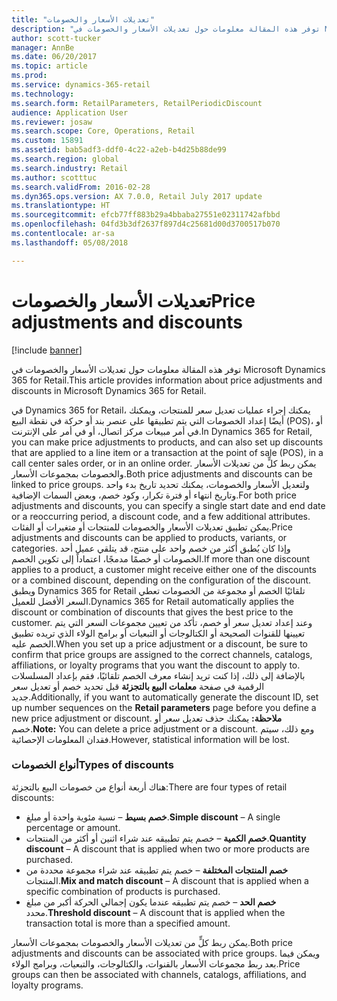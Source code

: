 ```yaml
---
title: "تعديلات الأسعار والخصومات"
description: "توفر هذه المقالة معلومات حول تعديلات الأسعار والخصومات في Microsoft Dynamics 365 for Retail."
author: scott-tucker
manager: AnnBe
ms.date: 06/20/2017
ms.topic: article
ms.prod: 
ms.service: dynamics-365-retail
ms.technology: 
ms.search.form: RetailParameters, RetailPeriodicDiscount
audience: Application User
ms.reviewer: josaw
ms.search.scope: Core, Operations, Retail
ms.custom: 15891
ms.assetid: bab5adf3-ddf0-4c22-a2eb-b4d25b88de99
ms.search.region: global
ms.search.industry: Retail
ms.author: scotttuc
ms.search.validFrom: 2016-02-28
ms.dyn365.ops.version: AX 7.0.0, Retail July 2017 update
ms.translationtype: HT
ms.sourcegitcommit: efcb77ff883b29a4bbaba27551e02311742afbbd
ms.openlocfilehash: 04fd3b3df2637f897d4c25681d00d3700517b070
ms.contentlocale: ar-sa
ms.lasthandoff: 05/08/2018

---
```


# <a name="price-adjustments-and-discounts"></a><span data-ttu-id="cd48f-103">تعديلات الأسعار والخصومات</span><span class="sxs-lookup"><span data-stu-id="cd48f-103">Price adjustments and discounts</span></span>

[!include [banner](includes/banner.md)]

<span data-ttu-id="cd48f-104">توفر هذه المقالة معلومات حول تعديلات الأسعار والخصومات في Microsoft Dynamics 365 for Retail.</span><span class="sxs-lookup"><span data-stu-id="cd48f-104">This article provides information about price adjustments and discounts in Microsoft Dynamics 365 for Retail.</span></span>

<span data-ttu-id="cd48f-105">في Dynamics 365 for Retail، يمكنك إجراء عمليات تعديل سعر للمنتجات، ويمكنك أيضًا إعداد الخصومات التي يتم تطبيقها على عنصر بند أو حركة في نقطة البيع (POS)، أو في أمر مبيعات مركز اتصال، أو في أمر على الإنترنت.</span><span class="sxs-lookup"><span data-stu-id="cd48f-105">In Dynamics 365 for Retail, you can make price adjustments to products, and can also set up discounts that are applied to a line item or a transaction at the point of sale (POS), in a call center sales order, or in an online order.</span></span> <span data-ttu-id="cd48f-106">يمكن ربط كلٍّ من تعديلات الأسعار والخصومات بمجموعات الأسعار.</span><span class="sxs-lookup"><span data-stu-id="cd48f-106">Both price adjustments and discounts can be linked to price groups.</span></span> <span data-ttu-id="cd48f-107">ولتعديل الأسعار والخصومات، يمكنك تحديد تاريخ بدء واحد وتاريخ انتهاء أو فترة تكرار، وكود خصم، وبعض السمات الإضافية.</span><span class="sxs-lookup"><span data-stu-id="cd48f-107">For both price adjustments and discounts, you can specify a single start date and end date or a reoccurring period, a discount code, and a few additional attributes.</span></span> <span data-ttu-id="cd48f-108">يمكن تطبيق تعديلات الأسعار والخصومات للمنتجات أو متغيرات أو الفئات.</span><span class="sxs-lookup"><span data-stu-id="cd48f-108">Price adjustments and discounts can be applied to products, variants, or categories.</span></span> <span data-ttu-id="cd48f-109">وإذا كان يُطبق أكثر من خصم واحد على منتج، قد يتلقي عميل أحد الخصومات أو خصمًا مدمجًا، اعتماداً إلى تكوين الخصم.</span><span class="sxs-lookup"><span data-stu-id="cd48f-109">If more than one discount applies to a product, a customer might receive either one of the discounts or a combined discount, depending on the configuration of the discount.</span></span> <span data-ttu-id="cd48f-110">ويطبق Dynamics 365 for Retail تلقائيًا الخصم أو مجموعة من الخصومات تعطي السعر الأفضل للعميل.</span><span class="sxs-lookup"><span data-stu-id="cd48f-110">Dynamics 365 for Retail automatically applies the discount or combination of discounts that gives the best price to the customer.</span></span> <span data-ttu-id="cd48f-111">وعند إعداد تعديل سعر أو خصم، تأكد من تعيين مجموعات السعر التي يتم تعيينها للقنوات الصحيحة أو الكتالوجات أو التبعيات أو برامج الولاء الذي تريده تطبيق الخصم عليه.</span><span class="sxs-lookup"><span data-stu-id="cd48f-111">When you set up a price adjustment or a discount, be sure to confirm that price groups are assigned to the correct channels, catalogs, affiliations, or loyalty programs that you want the discount to apply to.</span></span> <span data-ttu-id="cd48f-112">بالإضافة إلى ذلك، إذا كنت تريد إنشاء معرف الخصم تلقائيًا، فقم بإعداد المسلسلات الرقمية في صفحة **معلمات البيع بالتجزئة** قبل تحديد خصم أو تعديل سعر جديد.</span><span class="sxs-lookup"><span data-stu-id="cd48f-112">Additionally, if you want to automatically generate the discount ID, set up number sequences on the **Retail parameters** page before you define a new price adjustment or discount.</span></span> <span data-ttu-id="cd48f-113">**ملاحظة:** يمكنك حذف تعديل سعر أو خصم.</span><span class="sxs-lookup"><span data-stu-id="cd48f-113">**Note:** You can delete a price adjustment or a discount.</span></span> <span data-ttu-id="cd48f-114">ومع ذلك، سيتم فقدان المعلومات الإحصائية.</span><span class="sxs-lookup"><span data-stu-id="cd48f-114">However, statistical information will be lost.</span></span>

### <a name="types-of-discounts"></a><span data-ttu-id="cd48f-115">أنواع الخصومات</span><span class="sxs-lookup"><span data-stu-id="cd48f-115">Types of discounts</span></span>

<span data-ttu-id="cd48f-116">هناك أربعة أنواع من خصومات البيع بالتجزئة:</span><span class="sxs-lookup"><span data-stu-id="cd48f-116">There are four types of retail discounts:</span></span>

-   <span data-ttu-id="cd48f-117">**خصم بسيط** – نسبة مئوية واحدة أو مبلغ.</span><span class="sxs-lookup"><span data-stu-id="cd48f-117">**Simple discount** – A single percentage or amount.</span></span>
-   <span data-ttu-id="cd48f-118">**خصم الكمية** – خصم يتم تطبيقه عند شراء اثنين أو أكثر من المنتجات.</span><span class="sxs-lookup"><span data-stu-id="cd48f-118">**Quantity discount** – A discount that is applied when two or more products are purchased.</span></span>
-   <span data-ttu-id="cd48f-119">**خصم المنتجات المختلفة‬** – خصم يتم تطبيقه عند شراء مجموعة محددة من المنتجات.</span><span class="sxs-lookup"><span data-stu-id="cd48f-119">**Mix and match discount** – A discount that is applied when a specific combination of products is purchased.</span></span>
-   <span data-ttu-id="cd48f-120">**خصم الحد** – خصم يتم تطبيقه عندما يكون إجمالي الحركة أكبر من مبلغ محدد.</span><span class="sxs-lookup"><span data-stu-id="cd48f-120">**Threshold discount** – A discount that is applied when the transaction total is more than a specified amount.</span></span>

<span data-ttu-id="cd48f-121">يمكن ربط كلٍّ من تعديلات الأسعار والخصومات بمجموعات الأسعار.</span><span class="sxs-lookup"><span data-stu-id="cd48f-121">Both price adjustments and discounts can be associated with price groups.</span></span> <span data-ttu-id="cd48f-122">ويمكن فيما بعد ربط مجموعات الأسعار بالقنوات، والكتالوجات، والتبعيات، وبرامج الولاء.</span><span class="sxs-lookup"><span data-stu-id="cd48f-122">Price groups can then be associated with channels, catalogs, affiliations, and loyalty programs.</span></span>




